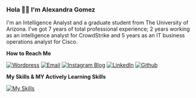 ### Hola 👋🏼 I'm Alexandra Gomez
I'm an Intelligence Analyst and a graduate student from The University of Arizona. 
I've got 7 years of total professional experience; 2 years working as an intelligence analyst for CrowdStrike and 5 years as an IT business operations analyst for Cisco.

**How to Reach Me**

[![Wordpress](https://skillicons.dev/icons?i=wordpress)](https://thelatinatech.com)
[![Email](https://skillicons.dev/icons?i=gmail)](mailto:thelatinatech@gmail.com)
[![Instagram Blog](https://skillicons.dev/icons?i=instagram)](https://instagram.com/thelatinatech)
[![LinkedIn](https://skillicons.dev/icons?i=linkedin)](https://linkedin.com/in/imalexandragomez)
[![Github](https://skillicons.dev/icons?i=github)](https://github.com/thelatinatech)


**My Skills & MY Actively Learning Skills**

[![My Skills](https://skillicons.dev/icons?i=kali,linux,mysql,py,r,pr,gcp,docker,aws,js,vscode)](https://skillicons.dev)
